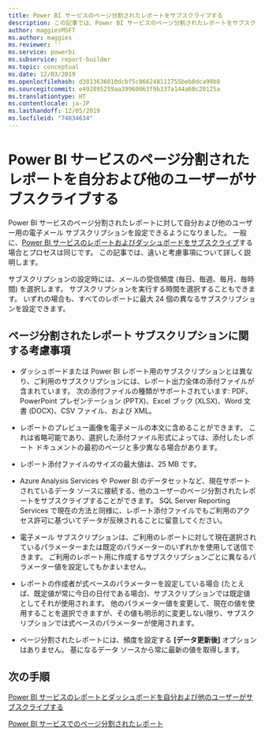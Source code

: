 ```yaml
---
title: Power BI サービスのページ分割されたレポートをサブスクライブする
description: この記事では、Power BI サービスのページ分割されたレポートをサブスクライブする際の留意点について説明します。
author: maggiesMSFT
ms.author: maggies
ms.reviewer: ''
ms.service: powerbi
ms.subservice: report-builder
ms.topic: conceptual
ms.date: 12/03/2019
ms.openlocfilehash: d3813636010dcbf5c866248111755beb0dca99b8
ms.sourcegitcommit: e492895259aa39960063f9b337a144a60c20125a
ms.translationtype: HT
ms.contentlocale: ja-JP
ms.lasthandoff: 12/05/2019
ms.locfileid: "74834634"
---
```

# <a name="subscribe-yourself-and-others-to-paginated-reports-in-the-power-bi-service"></a>Power BI サービスのページ分割されたレポートを自分および他のユーザーがサブスクライブする 

Power BI サービスのページ分割されたレポートに対して自分および他のユーザー用の電子メール サブスクリプションを設定できるようになりました。 一般に、[Power BI サービスのレポートおよびダッシュボードをサブスクライブ](end-user-subscribe.md)する場合とプロセスは同じです。 この記事では、違いと考慮事項について詳しく説明します。 

サブスクリプションの設定時には、メールの受信頻度 (毎日、毎週、毎月、毎時間) を選択します。 サブスクリプションを実行する時間を選択することもできます。 いずれの場合も、すべてのレポートに最大 24 個の異なるサブスクリプションを設定できます。 

## <a name="considerations-for-paginated-report-subscriptions"></a>ページ分割されたレポート サブスクリプションに関する考慮事項 

- ダッシュボードまたは Power BI レポート用のサブスクリプションとは異なり、ご利用のサブスクリプションには、レポート出力全体の添付ファイルが含まれています。  次の添付ファイルの種類がサポートされています: PDF、PowerPoint プレゼンテーション (PPTX)、Excel ブック (XLSX)、Word 文書 (DOCX)、CSV ファイル、および XML。

- レポートのプレビュー画像を電子メールの本文に含めることができます。  これは省略可能であり、選択した添付ファイル形式によっては、添付したレポート ドキュメントの最初のページと多少異なる場合があります。 

- レポート添付ファイルのサイズの最大値は、25 MB です。 

- Azure Analysis Services や Power BI のデータセットなど、現在サポートされているデータ ソースに接続する、他のユーザーのページ分割されたレポートをサブスクライブすることができます。 SQL Server Reporting Services で現在の方法と同様に、レポート添付ファイルでもご利用のアクセス許可に基づいてデータが反映されることに留意してください。 

- 電子メール サブスクリプションは、ご利用のレポートに対して現在選択されているパラメーターまたは既定のパラメーターのいずれかを使用して送信できます。  ご利用のレポート用に作成するサブスクリプションごとに異なるパラメーター値を設定してもかまいません。 

- レポートの作成者が式ベースのパラメーターを設定している場合 (たとえば、既定値が常に今日の日付である場合)、サブスクリプションでは既定値としてそれが使用されます。 他のパラメーター値を変更して、現在の値を使用することを選択できますが、その値も明示的に変更しない限り、サブスクリプションでは式ベースのパラメーターが使用されます。

- ページ分割されたレポートには、頻度を設定する **[データ更新後]** オプションはありません。 基になるデータ ソースから常に最新の値を取得します。 

## <a name="next-steps"></a>次の手順

[Power BI サービスのレポートとダッシュボードを自分および他のユーザーがサブスクライブする](../service-report-subscribe.md)

[Power BI サービスでのページ分割されたレポート](end-user-paginated-report.md)

